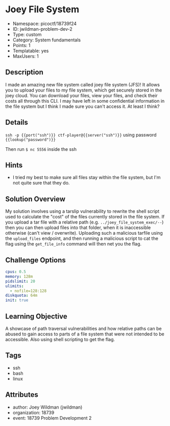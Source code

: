 # Joey File System

- Namespace: picoctf/18739f24
- ID: jwildman-problem-dev-2
- Type: custom
- Category: System fundamentals
- Points: 1
- Templatable: yes
- MaxUsers: 1

## Description

I made an amazing new file system called joey file system (JFS)! It allows you to upload
your files to my file system, which get securely stored in the joey cloud. You can
download your files, view your files, and check their costs all through this CLI. I may
have left in some confidential information in the file system but I think I made sure
you can't access it. At least I think?

## Details

`ssh -p {{port("ssh")}} ctf-player@{{server("ssh")}}` using password
`{{lookup("password")}}`

Then run `$ nc 5556` inside the ssh

## Hints

- I tried my best to make sure all files stay within the file system, but I'm not quite
  sure that they do.

## Solution Overview

My solution involves using a tarslip vulnerability to rewrite the shell script used
to calculate the "cost" of the files currently stored in the file system. If you
upload a tar file with a relative path (e.g. `../joey_file_system_exec/--`) then you can
then upload files into that folder, when it is inaccessible otherwise (can't view / overwrite).
Uploading such a malicious tarfile using the `upload_files` endpoint, and then running
a malicious script to cat the flag using the `get_file_info` command will then net you
the flag.

## Challenge Options

```yaml
cpus: 0.5
memory: 128m
pidslimit: 20
ulimits:
  - nofile=128:128
diskquota: 64m
init: true
```

## Learning Objective

A showcase of path traversal vulnerabilities and how relative paths can be abused to gain
access to parts of a file system that were not intended to be accessible. Also using
shell scripting to get the flag.

## Tags

- ssh
- bash
- linux

## Attributes

- author: Joey Wildman (jwildman)
- organization: 18739
- event: 18739 Problem Development 2
